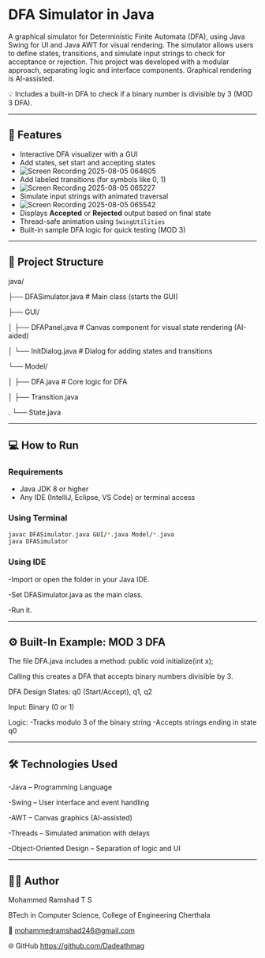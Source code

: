 # DFA Simulator in Java

A graphical simulator for Deterministic Finite Automata (DFA), using Java Swing for UI and Java AWT for visual rendering. The simulator allows users to define states, transitions, and simulate input strings to check for acceptance or rejection. This project was developed with a modular approach, separating logic and interface components. Graphical rendering is AI-assisted.

💡 Includes a built-in DFA to check if a binary number is divisible by 3 (MOD 3 DFA).

---

## 🧠 Features

- Interactive DFA visualizer with a GUI
- Add states, set start and accepting states
- ![Screen Recording 2025-08-05 064605](https://github.com/user-attachments/assets/d47e7dd8-275b-41dd-8f68-6a2a2c7c45f1)
- Add labeled transitions (for symbols like 0, 1)
- ![Screen Recording 2025-08-05 065227](https://github.com/user-attachments/assets/beac8311-4da9-4816-ab92-b6bd2010a603)
- Simulate input strings with animated traversal
- ![Screen Recording 2025-08-05 065542](https://github.com/user-attachments/assets/9ca2cb11-3016-4f4b-bd3b-18502b57e9da)
- Displays **Accepted** or **Rejected** output based on final state
- Thread-safe animation using `SwingUtilities`
- Built-in sample DFA logic for quick testing (MOD 3)

---

## 📁 Project Structure

java/

├── DFASimulator.java # Main class (starts the GUI)

├── GUI/

│ ├── DFAPanel.java # Canvas component for visual state rendering (AI-aided)

│ └── InitDialog.java # Dialog for adding states and transitions

└── Model/

│ ├── DFA.java # Core logic for DFA 
  
│  ├── Transition.java
  
.  └── State.java

---

## 💻 How to Run

### Requirements
- Java JDK 8 or higher
- Any IDE (IntelliJ, Eclipse, VS Code) or terminal access

### Using Terminal
```bash
javac DFASimulator.java GUI/*.java Model/*.java
java DFASimulator
```
### Using IDE

-Import or open the folder in your Java IDE.

-Set DFASimulator.java as the main class.

-Run it.

---

## ⚙️ Built-In Example: MOD 3 DFA

The file DFA.java includes a method:
public void initialize(int x);

Calling this creates a DFA that accepts binary numbers divisible by 3.

DFA Design
States: q0 (Start/Accept), q1, q2

Input: Binary (0 or 1)

Logic:  -Tracks modulo 3 of the binary string
        -Accepts strings ending in state q0

---

## 🛠 Technologies Used

-Java – Programming Language

-Swing – User interface and event handling

-AWT – Canvas graphics (AI-assisted)

-Threads – Simulated animation with delays

-Object-Oriented Design – Separation of logic and UI

---

## 👨‍💻 Author
Mohammed Ramshad T S

BTech in Computer Science, College of Engineering Cherthala

📧 mohammedramshad246@gmail.com

🌐 GitHub https://github.com/Dadeathmag
    
